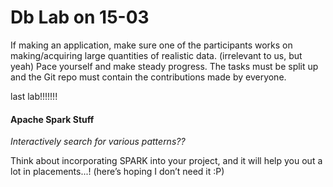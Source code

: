 # Db Lab on 15-03

If making an application, make sure one of the participants works on making/acquiring large quantities of realistic data. (irrelevant to us, but yeah) Pace yourself and make steady progress. The tasks must be split up and the Git repo must contain the contributions made by everyone.

last lab!!!!!!!




#### Apache Spark Stuff

*Interactively search for various patterns??*

Think about incorporating SPARK into your project, and it will help you out a lot in placements...! (here’s hoping I don’t need it :P)